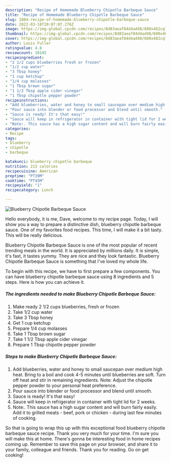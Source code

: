 ```yaml
---
description: "Recipe of Homemade Blueberry Chipotle Barbeque Sauce"
title: "Recipe of Homemade Blueberry Chipotle Barbeque Sauce"
slug: 1804-recipe-of-homemade-blueberry-chipotle-barbeque-sauce
date: 2022-03-18T20:07:07.276Z
image: https://img-global.cpcdn.com/recipes/8d83aeaf84d4ad48/680x482cq70/blueberry-chipotle-barbeque-sauce-recipe-main-photo.jpg
thumbnail: https://img-global.cpcdn.com/recipes/8d83aeaf84d4ad48/680x482cq70/blueberry-chipotle-barbeque-sauce-recipe-main-photo.jpg
cover: https://img-global.cpcdn.com/recipes/8d83aeaf84d4ad48/680x482cq70/blueberry-chipotle-barbeque-sauce-recipe-main-photo.jpg
author: Louis Fuller
ratingvalue: 4.8
reviewcount: 10145
recipeingredient:
- "2 1/2 cups blueberries fresh or frozen"
- "1/2 cup water"
- "3 Tbsp honey"
- "1 cup ketchup"
- "1/4 cup molasses"
- "1 Tbsp brown sugar"
- "1 1/2 Tbsp apple cider vinegar"
- "1 Tbsp chipotle pepper powder"
recipeinstructions:
- "Add blueberries, water and honey to small saucepan over medium high heat. Bring to a boil and cook 4-5 minutes until blueberries are soft. Turn off heat and stir in remaining ingredients. Note: Adjust the chipotle pepper powder to your personal heat preference."
- "Pour sauce into blender or food processor and blend until smooth."
- "Sauce is ready! It's that easy!"
- "Sauce will keep in refrigerator in container with tight lid for 2 weeks."
- "Note:. This sauce has a high sugar content and will burn fairly easily. Add it to grilled meats - beef, pork or chicken - during last few minutes of cooking."
categories:
- Recipe
tags:
- blueberry
- chipotle
- barbeque

katakunci: blueberry chipotle barbeque 
nutrition: 213 calories
recipecuisine: American
preptime: "PT39M"
cooktime: "PT45M"
recipeyield: "1"
recipecategory: Lunch

---
```



![Blueberry Chipotle Barbeque Sauce](https://img-global.cpcdn.com/recipes/8d83aeaf84d4ad48/680x482cq70/blueberry-chipotle-barbeque-sauce-recipe-main-photo.jpg)

Hello everybody, it is me, Dave, welcome to my recipe page. Today, I will show you a way to prepare a distinctive dish, blueberry chipotle barbeque sauce. One of my favorites food recipes. This time, I will make it a bit tasty. This will be really delicious.

Blueberry Chipotle Barbeque Sauce is one of the most popular of recent trending meals in the world. It is appreciated by millions daily. It is simple, it's fast, it tastes yummy. They are nice and they look fantastic. Blueberry Chipotle Barbeque Sauce is something that I've loved my whole life.




To begin with this recipe, we have to first prepare a few components. You can have blueberry chipotle barbeque sauce using 8 ingredients and 5 steps. Here is how you can achieve it.

<!--inarticleads1-->

##### The ingredients needed to make Blueberry Chipotle Barbeque Sauce:

1. Make ready 2 1/2 cups blueberries, fresh or frozen
1. Take 1/2 cup water
1. Take 3 Tbsp honey
1. Get 1 cup ketchup
1. Prepare 1/4 cup molasses
1. Take 1 Tbsp brown sugar
1. Take 1 1/2 Tbsp apple cider vinegar
1. Prepare 1 Tbsp chipotle pepper powder




<!--inarticleads2-->

##### Steps to make Blueberry Chipotle Barbeque Sauce:

1. Add blueberries, water and honey to small saucepan over medium high heat. Bring to a boil and cook 4-5 minutes until blueberries are soft. Turn off heat and stir in remaining ingredients. Note: Adjust the chipotle pepper powder to your personal heat preference.
1. Pour sauce into blender or food processor and blend until smooth.
1. Sauce is ready! It's that easy!
1. Sauce will keep in refrigerator in container with tight lid for 2 weeks.
1. Note:. This sauce has a high sugar content and will burn fairly easily. Add it to grilled meats - beef, pork or chicken - during last few minutes of cooking.




So that is going to wrap this up with this exceptional food blueberry chipotle barbeque sauce recipe. Thank you very much for your time. I'm sure you will make this at home. There's gonna be interesting food in home recipes coming up. Remember to save this page on your browser, and share it to your family, colleague and friends. Thank you for reading. Go on get cooking!
